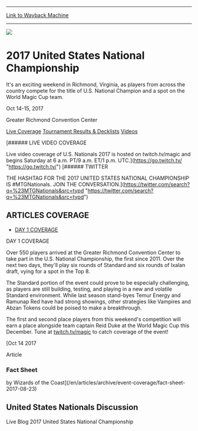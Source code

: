 
---
[Link to Wayback Machine](https://web.archive.org/web/20171014235247/https://magic.wizards.com/en/events/coverage/2017natus?altcast_code=3e09ad4907)

[_metadata_:generator]:- "Drupal 7 (http://drupal.org)"
[_metadata_:node]:- "1198156"
[_metadata_:source]:- "div-block-system-main"
[_metadata_:title]:- "2017 United States Championship"
[_metadata_:wayback_capture_timestamp]:- "2017-10-14 23:52:47"
[_metadata_:wayback_raw_url]:- "https://web.archive.org/web/20171014235247id_/https://magic.wizards.com/en/events/coverage/2017natus?altcast_code=3e09ad4907"
[_metadata_:wayback_url]:- "https://magic.wizards.com/en/events/coverage/2017natus?altcast_code=3e09ad4907"
---










![](https://media.magic.wizards.com/d1_intro_header.jpg)




2017 United States National Championship
========================================




It's an exciting weekend in Richmond, Virginia, as players from across the country compete for the title of U.S. National Champion and a spot on the World Magic Cup team.






Oct 14-15, 2017


Greater Richmond Convention Center














[Live Coverage](/en/events/coverage/2017natus) [Tournament Results & Decklists](/en/events/coverage/2017natus/tournament-results-and-decklists) [Videos](/en/events/coverage/2017natus/vidoes) 








[###### LIVE VIDEO COVERAGE


Live video coverage of U.S. Nationals 2017 is hosted on twitch.tv/magic and begins Saturday at 6 a.m. PT/9 a.m. ET/1 p.m. UTC.](https://go.twitch.tv/ "https://go.twitch.tv/")
[###### TWITTER


THE HASHTAG FOR THE 2017 UNITED STATES NATIONAL CHAMPIONSHIP IS #MTGNationals. JOIN THE CONVERSATION.](https://twitter.com/search?q=%23MTGNationals&src=typd "https://twitter.com/search?q=%23MTGNationals&src=typd")



ARTICLES COVERAGE
-----------------




* [DAY 1 COVERAGE](#tabs-0)


DAY 1 COVERAGE



Over 550 players arrived at the Greater Richmond Convention Center to take part in the U.S. National Championship, the first since 2011. Over the next two days, they'll play six rounds of Standard and six rounds of Ixalan draft, vying for a spot in the Top 8.


The Standard portion of the event could prove to be especially challenging, as players are still building, testing, and playing in a new and volatile Standard environment. While last season stand-byes Temur Energy and Ramunap Red have had strong showings, other strategies like Vampires and Abzan Tokens could be poised to make a breakthrough.


The first and second place players from this weekend's competition will earn a place alongside team captain Reid Duke at the World Magic Cup this December. Tune at  [twitch.tv/magic](http://twitch.tv/magic) to catch coverage of the event!






[Oct
14
2017




Article



### Fact Sheet


by Wizards of the Coast](/en/articles/archive/event-coverage/fact-sheet-2017-08-23)









United States Nationals Discussion
----------------------------------


Live Blog 2017 United States National Championship
 







